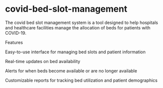 # covid-bed-slot-management

The covid bed slot management system is a tool designed to help hospitals and healthcare facilities manage the allocation of beds for patients with COVID-19.

Features

Easy-to-use interface for managing bed slots and patient information

Real-time updates on bed availability

Alerts for when beds become available or are no longer available

Customizable reports for tracking bed utilization and patient demographics

